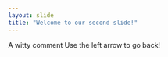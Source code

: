 ```yaml
---
layout: slide
title: "Welcome to our second slide!"
---
```

A witty comment 
Use the left arrow to go back!
